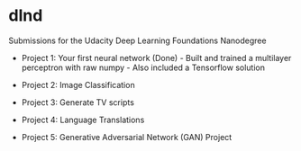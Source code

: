 # dlnd
Submissions for the Udacity Deep Learning Foundations Nanodegree 

* Project 1: Your first neural network (Done)
			- Built and trained a multilayer perceptron with raw numpy
			- Also included a Tensorflow solution

* Project 2: Image Classification
* Project 3: Generate TV scripts
* Project 4: Language Translations
* Project 5: Generative Adversarial Network (GAN) Project
